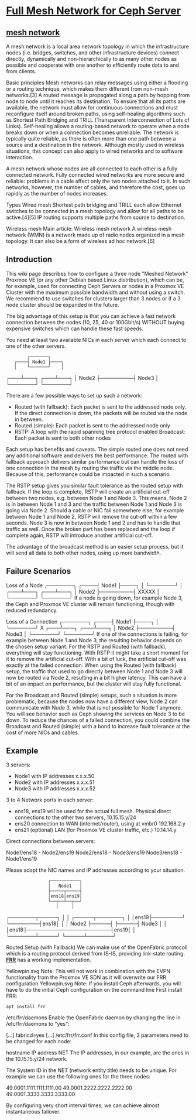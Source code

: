 # **[Full Mesh Network for Ceph Server](https://pve.proxmox.com/wiki/Full_Mesh_Network_for_Ceph_Server)**

## **[mesh network](https://en.wikipedia.org/wiki/Mesh_networking)**

A mesh network is a local area network topology in which the infrastructure nodes (i.e. bridges, switches, and other infrastructure devices) connect directly, dynamically and non-hierarchically to as many other nodes as possible and cooperate with one another to efficiently route data to and from clients.

Basic principles
Mesh networks can relay messages using either a flooding or a routing technique, which makes them different from non-mesh networks.[3] A routed message is propagated along a path by hopping from node to node until it reaches its destination. To ensure that all its paths are available, the network must allow for continuous connections and must reconfigure itself around broken paths, using self-healing algorithms such as Shortest Path Bridging and TRILL (Transparent Interconnection of Lots of Links). Self-healing allows a routing-based network to operate when a node breaks down or when a connection becomes unreliable. The network is typically quite reliable, as there is often more than one path between a source and a destination in the network. Although mostly used in wireless situations, this concept can also apply to wired networks and to software interaction.

A mesh network whose nodes are all connected to each other is a fully connected network. Fully connected wired networks are more secure and reliable: problems in a cable affect only the two nodes attached to it. In such networks, however, the number of cables, and therefore the cost, goes up rapidly as the number of nodes increases.

Types
Wired mesh
Shortest path bridging and TRILL each allow Ethernet switches to be connected in a mesh topology and allow for all paths to be active.[4][5] IP routing supports multiple paths from source to destination.

Wireless mesh
Main article: Wireless mesh network
A wireless mesh network (WMN) is a network made up of radio nodes organized in a mesh topology. It can also be a form of wireless ad hoc network.[6]

## Introduction

This wiki page describes how to configure a three node "Meshed Network" Proxmox VE (or any other Debian based Linux distribution), which can be, for example, used for connecting Ceph Servers or nodes in a Proxmox VE Cluster with the maximum possible bandwidth and without using a switch. We recommend to use switches for clusters larger than 3 nodes or if a 3 node cluster should be expanded in the future.

The big advantage of this setup is that you can achieve a fast network connection between the nodes (10, 25, 40 or 100Gbit/s) WITHOUT buying expensive switches which can handle these fast speeds.

You need at least two available NICs in each server which each connect to one of the other servers.

            ┌───────┐
       ┌────┤ Node1 ├────┐
       │    └───────┘    │
   ┌───┴───┐         ┌───┴───┐
   │ Node2 ├─────────┤ Node3 │
   └───────┘         └───────┘

There are a few possible ways to set up such a network:

- Routed (with fallback): Each packet is sent to the addressed node only. If the direct connection is down, the packets will be routed via the node in between.
- Routed (simple): Each packet is sent to the addressed node only
- RSTP: A loop with the rapid spanning tree protocol enabled
Broadcast: Each packet is sent to both other nodes

Each setup has benefits and caveats. The simple routed one does not need any additional software and delivers the best performance. The routed with fallback approach delivers similar performance but can handle the loss of one connection in the mesh by routing the traffic via the middle node. Because of this, performance could be impacted in such a scenario.

The RSTP setup gives you similar fault tolerance as the routed setup with fallback. If the loop is complete, RSTP will create an artificial cut-off between two nodes, e.g. between Node 1 and Node 3. This means, Node 2 is in between Node 1 and 3 and the traffic between Node 1 and Node 3 is going via Node 2. Should a cable or NIC fail somewhere else, for example between Node 1 and Node 2, RSTP will remove the cut-off within a few seconds. Node 3 is now in between Node 1 and 2 and has to handle that traffic as well. Once the broken part has been replaced and the loop if complete again, RSTP will introduce another artificial cut-off.

The advantage of the broadcast method is an easier setup process, but it will send all data to both other nodes, using up more bandwidth.

## Failure Scenarios

Loss of a Node
            ┌───────┐
       ┌────┤ Node1 ├────┐
       │    └───────┘    │
   ┌───┴───┐         ┌───┴───┐
   │ Node2 ├─────────┤ XXXXX │
   └───────┘         └───────┘
If a node is going down, for example Node 3, the Ceph and Proxmox VE cluster will remain functioning, though with reduced redundancy.

Loss of a Connection
            ┌───────┐
       ┌────┤ Node1 ├────┐
       │    └───────┘    X
   ┌───┴───┐         ┌───┴───┐
   │ Node2 ├─────────┤ Node3 │
   └───────┘         └───────┘
If one of the connections is failing, for example between Node 1 and Node 3, the resulting behavior depends on the chosen setup variant. For the RSTP and Routed (with fallback), everything will stay functioning. With RSTP it might take a short moment for it to remove the artificial cut-off. With a bit of luck, the artificial cut-off was exactly at the failed connection. When using the Routed (with fallback) setup, the traffic that used to go directly between Node 1 and Node 3 will now be routed via Node 2, resulting in a bit higher latency. This can have a bit of an impact on performance, but the cluster will stay fully functional.

For the Broadcast and Routed (simple) setups, such a situation is more problematic, because the nodes now have a different view, Node 2 can communicate with Node 3, while that is not possible for Node 1 anymore. You will see behavior such as Ceph showing the services on Node 3 to be down. To reduce the chances of a failed connection, you could combine the Broadcast and Routed (simple) with a bond to increase fault tolerance at the cost of more NICs and cables.

## Example

3 servers:

- Node1 with IP addresses x.x.x.50
- Node2 with IP addresses x.x.x.51
- Node3 with IP addresses x.x.x.52

3 to 4 Network ports in each server:

- ens18, ens19 will be used for the actual full mesh. Physical direct connections to the other two servers, 10.15.15.y/24
- ens20 connection to WAN (internet/router), using at vmbr0 192.168.2.y
- ens21 (optional) LAN (for Proxmox VE cluster traffic, etc.) 10.14.14.y

Direct connections between servers:

Node1/ens18 - Node2/ens19
Node2/ens18 - Node3/ens19
Node3/ens18 - Node1/ens19

Please adapt the NIC names and IP addresses according to your situation.

                    ┌───────────┐
                    │   Node1   │
                    ├─────┬─────┤
                    │ens18│ens19│
                    └──┬──┴──┬──┘
                       │     │
┌───────┬─────┐        │     │        ┌─────┬───────┐
│       │ens19├────────┘     └────────┤ens18│       │
│ Node2 ├─────┤                       ├─────┤ Node3 │
│       │ens18├───────────────────────┤ens19│       │
└───────┴─────┘                       └─────┴───────┘

Routed Setup (with Fallback)
We can make use of the OpenFabric protocoll which is a routing protocol derived from IS-IS, providing link-state routing. **[FRR](https://frrouting.org/)** has a working implementation.

Yellowpin.svg Note: This will not work in combination with the EVPN functionality from the Proxmox VE SDN as it will overwrite our FRR configuration
Yellowpin.svg Note: If you install Ceph afterwards, you will have to do the initial Ceph configuration on the command line
First install FRR:

`apt install frr`

/etc/frr/daemons
Enable the OpenFabric daemon by changing the line in /etc/frr/daemons to "yes":

[...]
fabricd=yes
[...]
/etc/frr/frr.conf
In this config file, 3 parameters need to be changed for each node:

hostname
IP address
NET
The IP addresses, in our example, are the ones in the 10.15.15.y/24 network.

The System ID in the NET (network entity title) needs to be unique. For example we can use the following ones for the three nodes:

49.0001.1111.1111.1111.00
49.0001.2222.2222.2222.00
49.0001.3333.3333.3333.00

By configuring very short interval times, we can achieve almost instantaneous failover.
